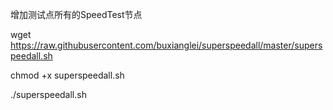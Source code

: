 增加测试点所有的SpeedTest节点

wget https://raw.githubusercontent.com/buxianglei/superspeedall/master/superspeedall.sh

chmod +x superspeedall.sh

./superspeedall.sh
